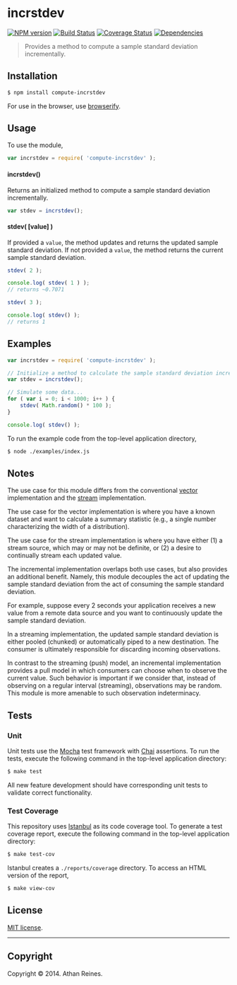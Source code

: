 incrstdev
===
[![NPM version][npm-image]][npm-url] [![Build Status][travis-image]][travis-url] [![Coverage Status][coveralls-image]][coveralls-url] [![Dependencies][dependencies-image]][dependencies-url]

> Provides a method to compute a sample standard deviation incrementally.


## Installation

``` bash
$ npm install compute-incrstdev
```

For use in the browser, use [browserify](https://github.com/substack/node-browserify).


## Usage

To use the module,

``` javascript
var incrstdev = require( 'compute-incrstdev' );
```

#### incrstdev()

Returns an initialized method to compute a sample standard deviation incrementally.

``` javascript
var stdev = incrstdev();
```

#### stdev( [value] )

If provided a `value`, the method updates and returns the updated sample standard deviation. If not provided a `value`, the method returns the current sample standard deviation.

``` javascript
stdev( 2 );

console.log( stdev( 1 ) );
// returns ~0.7071

stdev( 3 );

console.log( stdev() );
// returns 1
```


## Examples

``` javascript
var incrstdev = require( 'compute-incrstdev' );

// Initialize a method to calculate the sample standard deviation incrementally:
var stdev = incrstdev();

// Simulate some data...
for ( var i = 0; i < 1000; i++ ) {
	stdev( Math.random() * 100 );
}

console.log( stdev() );
```

To run the example code from the top-level application directory,

``` bash
$ node ./examples/index.js
```

## Notes

The use case for this module differs from the conventional [vector](https://github.com/compute-io/stdev) implementation and the [stream](https://github.com/flow-io/?query=stdev) implementation.

The use case for the vector implementation is where you have a known dataset and want to calculate a summary statistic (e.g., a single number characterizing the width of a distribution).

The use case for the stream implementation is where you have either (1) a stream source, which may or may not be definite, or (2) a desire to continually stream each updated value.

The incremental implementation overlaps both use cases, but also provides an additional benefit. Namely, this module decouples the act of updating the sample standard deviation from the act of consuming the sample standard deviation.

For example, suppose every 2 seconds your application receives a new value from a remote data source and you want to continuously update the sample standard deviation.

In a streaming implementation, the updated sample standard deviation is either pooled (chunked) or automatically piped to a new destination. The consumer is ultimately responsible for discarding incoming observations.

In contrast to the streaming (push) model, an incremental implementation provides a pull model in which consumers can choose when to observe the current value. Such behavior is important if we consider that, instead of observing on a regular interval (streaming), observations may be random. This module is more amenable to such observation indeterminacy.


## Tests

### Unit

Unit tests use the [Mocha](http://visionmedia.github.io/mocha) test framework with [Chai](http://chaijs.com) assertions. To run the tests, execute the following command in the top-level application directory:

``` bash
$ make test
```

All new feature development should have corresponding unit tests to validate correct functionality.


### Test Coverage

This repository uses [Istanbul](https://github.com/gotwarlost/istanbul) as its code coverage tool. To generate a test coverage report, execute the following command in the top-level application directory:

``` bash
$ make test-cov
```

Istanbul creates a `./reports/coverage` directory. To access an HTML version of the report,

``` bash
$ make view-cov
```


## License

[MIT license](http://opensource.org/licenses/MIT). 


---
## Copyright

Copyright &copy; 2014. Athan Reines.


[npm-image]: http://img.shields.io/npm/v/compute-incrstdev.svg
[npm-url]: https://npmjs.org/package/compute-incrstdev

[travis-image]: http://img.shields.io/travis/compute-io/incrstdev/master.svg
[travis-url]: https://travis-ci.org/compute-io/incrstdev

[coveralls-image]: https://img.shields.io/coveralls/compute-io/incrstdev/master.svg
[coveralls-url]: https://coveralls.io/r/compute-io/incrstdev?branch=master

[dependencies-image]: http://img.shields.io/david/compute-io/incrstdev.svg
[dependencies-url]: https://david-dm.org/compute-io/incrstdev

[dev-dependencies-image]: http://img.shields.io/david/dev/compute-io/incrstdev.svg
[dev-dependencies-url]: https://david-dm.org/dev/compute-io/incrstdev

[github-issues-image]: http://img.shields.io/github/issues/compute-io/incrstdev.svg
[github-issues-url]: https://github.com/compute-io/incrstdev/issues
